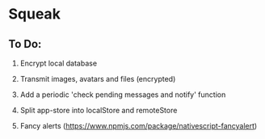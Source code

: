 # Squeak

## To Do: 

1. Encrypt local database
2. Transmit images, avatars and files (encrypted)

3. Add a periodic 'check pending messages and notify' function
4. Split app-store into localStore and remoteStore
5. Fancy alerts (https://www.npmjs.com/package/nativescript-fancyalert)